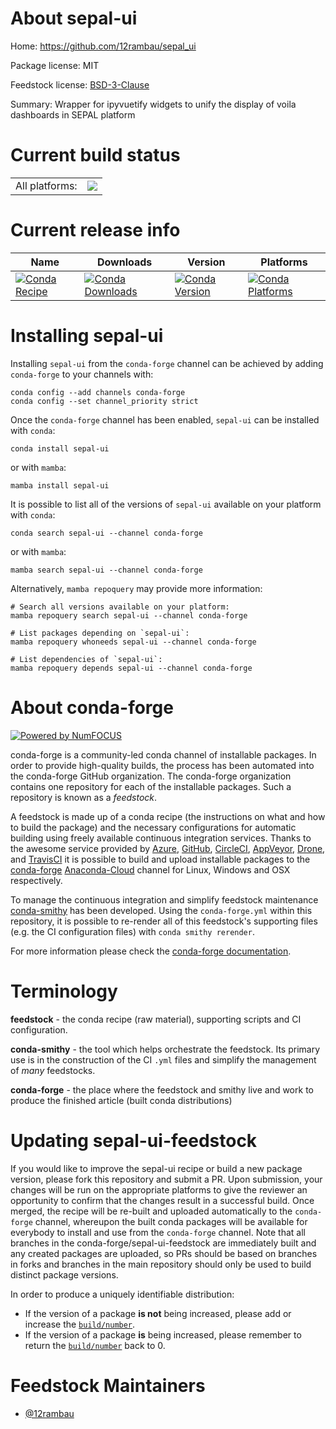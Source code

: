 About sepal-ui
==============

Home: https://github.com/12rambau/sepal_ui

Package license: MIT

Feedstock license: [BSD-3-Clause](https://github.com/conda-forge/sepal-ui-feedstock/blob/main/LICENSE.txt)

Summary: Wrapper for ipyvuetify widgets to unify the display of voila dashboards in SEPAL platform

Current build status
====================


<table><tr><td>All platforms:</td>
    <td>
      <a href="https://dev.azure.com/conda-forge/feedstock-builds/_build/latest?definitionId=18351&branchName=main">
        <img src="https://dev.azure.com/conda-forge/feedstock-builds/_apis/build/status/sepal-ui-feedstock?branchName=main">
      </a>
    </td>
  </tr>
</table>

Current release info
====================

| Name | Downloads | Version | Platforms |
| --- | --- | --- | --- |
| [![Conda Recipe](https://img.shields.io/badge/recipe-sepal--ui-green.svg)](https://anaconda.org/conda-forge/sepal-ui) | [![Conda Downloads](https://img.shields.io/conda/dn/conda-forge/sepal-ui.svg)](https://anaconda.org/conda-forge/sepal-ui) | [![Conda Version](https://img.shields.io/conda/vn/conda-forge/sepal-ui.svg)](https://anaconda.org/conda-forge/sepal-ui) | [![Conda Platforms](https://img.shields.io/conda/pn/conda-forge/sepal-ui.svg)](https://anaconda.org/conda-forge/sepal-ui) |

Installing sepal-ui
===================

Installing `sepal-ui` from the `conda-forge` channel can be achieved by adding `conda-forge` to your channels with:

```
conda config --add channels conda-forge
conda config --set channel_priority strict
```

Once the `conda-forge` channel has been enabled, `sepal-ui` can be installed with `conda`:

```
conda install sepal-ui
```

or with `mamba`:

```
mamba install sepal-ui
```

It is possible to list all of the versions of `sepal-ui` available on your platform with `conda`:

```
conda search sepal-ui --channel conda-forge
```

or with `mamba`:

```
mamba search sepal-ui --channel conda-forge
```

Alternatively, `mamba repoquery` may provide more information:

```
# Search all versions available on your platform:
mamba repoquery search sepal-ui --channel conda-forge

# List packages depending on `sepal-ui`:
mamba repoquery whoneeds sepal-ui --channel conda-forge

# List dependencies of `sepal-ui`:
mamba repoquery depends sepal-ui --channel conda-forge
```


About conda-forge
=================

[![Powered by
NumFOCUS](https://img.shields.io/badge/powered%20by-NumFOCUS-orange.svg?style=flat&colorA=E1523D&colorB=007D8A)](https://numfocus.org)

conda-forge is a community-led conda channel of installable packages.
In order to provide high-quality builds, the process has been automated into the
conda-forge GitHub organization. The conda-forge organization contains one repository
for each of the installable packages. Such a repository is known as a *feedstock*.

A feedstock is made up of a conda recipe (the instructions on what and how to build
the package) and the necessary configurations for automatic building using freely
available continuous integration services. Thanks to the awesome service provided by
[Azure](https://azure.microsoft.com/en-us/services/devops/), [GitHub](https://github.com/),
[CircleCI](https://circleci.com/), [AppVeyor](https://www.appveyor.com/),
[Drone](https://cloud.drone.io/welcome), and [TravisCI](https://travis-ci.com/)
it is possible to build and upload installable packages to the
[conda-forge](https://anaconda.org/conda-forge) [Anaconda-Cloud](https://anaconda.org/)
channel for Linux, Windows and OSX respectively.

To manage the continuous integration and simplify feedstock maintenance
[conda-smithy](https://github.com/conda-forge/conda-smithy) has been developed.
Using the ``conda-forge.yml`` within this repository, it is possible to re-render all of
this feedstock's supporting files (e.g. the CI configuration files) with ``conda smithy rerender``.

For more information please check the [conda-forge documentation](https://conda-forge.org/docs/).

Terminology
===========

**feedstock** - the conda recipe (raw material), supporting scripts and CI configuration.

**conda-smithy** - the tool which helps orchestrate the feedstock.
                   Its primary use is in the construction of the CI ``.yml`` files
                   and simplify the management of *many* feedstocks.

**conda-forge** - the place where the feedstock and smithy live and work to
                  produce the finished article (built conda distributions)


Updating sepal-ui-feedstock
===========================

If you would like to improve the sepal-ui recipe or build a new
package version, please fork this repository and submit a PR. Upon submission,
your changes will be run on the appropriate platforms to give the reviewer an
opportunity to confirm that the changes result in a successful build. Once
merged, the recipe will be re-built and uploaded automatically to the
`conda-forge` channel, whereupon the built conda packages will be available for
everybody to install and use from the `conda-forge` channel.
Note that all branches in the conda-forge/sepal-ui-feedstock are
immediately built and any created packages are uploaded, so PRs should be based
on branches in forks and branches in the main repository should only be used to
build distinct package versions.

In order to produce a uniquely identifiable distribution:
 * If the version of a package **is not** being increased, please add or increase
   the [``build/number``](https://docs.conda.io/projects/conda-build/en/latest/resources/define-metadata.html#build-number-and-string).
 * If the version of a package **is** being increased, please remember to return
   the [``build/number``](https://docs.conda.io/projects/conda-build/en/latest/resources/define-metadata.html#build-number-and-string)
   back to 0.

Feedstock Maintainers
=====================

* [@12rambau](https://github.com/12rambau/)

